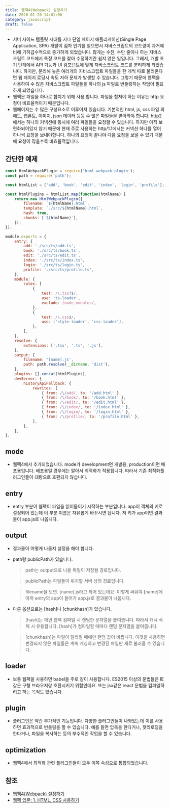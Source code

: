 ```yaml
---
title: 웹팩4(Webpack) 설정하기
date: 2020-01-20 14:01:06
category: javascript
draft: false
---
```


- 서버 사이드 템플릿 시대를 지나 단일 페이지 애플리케이션(Single Page Application, SPA) 개발이 점차 인기를 얻으면서 자바스크립트의 코드량이 과거에 비해 기하급수적으로 증가하게 되었습니다. 많게는 수천, 수만 줄이나 하는 자바스크립트 코드에서 특정 코드를 찾아 수정하기란 쉽지 않은 일입니다. 그래서, 개발 초기 단계에서 API 기능과 UI 컴포넌트에 맞게 자바스크립트 코드를 분리하게 되었습니다. 하지만, 분리해 놓은 여러개의 자바스크립트 파일들을 한 개씩 따로 불러온다면 웹 페이지 로딩시 속도 저하 문제가 발생할 수 있습니다. 그렇기 때문에 웹팩을 사용하여 수 많은 자바스크립트 파일들을 하나의 js 파일로 번들링하는 작업이 필요하게 되었습니다.
- 웹팩은 파일을 하나로 합치기 위해 사용 합니다. 파일을 합쳐야 하는 이유는 http 요청이 비효율적이기 때문입니다.
- 웹페이지는 수 많은 구성요소로 이루어져 있습니다. 기본적인 html, js, css 파일 외에도, 웹폰트, 이미지, json 데이터 등등 수 많은 파일들을 받아와야 합니다. http2에서는 하나의 커넥션에 동시에 여러 파일들을 요청할 수 있습니다. 하지만 아직 보편화되어있지 않기 때문에 현재 주로 사용하는 http/1.1에서는 커넥션 하나를 열어 하나씩 요청을 보내야합니다. 하나의 요청이 끝나야 다음 요청을 보낼 수 있기 때문에 요청이 많을수록 비효율적입니다.

## 간단한 예제

```javascript
const HtmlWebpackPlugin = require('html-webpack-plugin');
const path = require('path');

const htmlList = ['add', 'book', 'edit', 'index', 'login', 'profile'];

const htmlPlugins = htmlList.map(function(htmlName) {
	return new HtmlWebpackPlugin({
		filename: `${htmlName}.html`,
		template: `./src/${htmlName}.html`,
		hash: true,
		chunks: [`${htmlName}`],
	});
});

module.exports = {
	entry: {
		add: './src/ts/add.ts',
		book: './src/ts/book.ts',
		edit: './src/ts/edit.ts',
		index: './src/ts/index.ts',
		login: './src/ts/login.ts',
		profile: './src/ts/profile.ts',
	},
	module: {
		rules: [
			{
				test: /\.tsx?$/,
				use: 'ts-loader',
				exclude: /node_modules/,
			},
			{
				test: /\.css$/,
				use: ['style-loader', 'css-loader'],
			},
		],
	},
	resolve: {
		extensions: ['.tsx', '.ts', '.js'],
	},
	output: {
		filename: '[name].js',
		path: path.resolve(__dirname, 'dist'),
	},
	plugins: [].concat(htmlPlugins),
	devServer: {
		historyApiFallback: {
			rewrites: [
				{ from: /\/add/, to: '/add.html' },
				{ from: /\/book/, to: '/book.html' },
				{ from: /\/edit/, to: '/edit.html' },
				{ from: /\/index/, to: '/index.html' },
				{ from: /\/login/, to: '/login.html' },
				{ from: /\/profile/, to: '/profile.html' },
			],
		},
	},
};
```

## mode

- 웹팩4에서 추가되었습니다. mode가 development면 개발용, production이면 배포용입니다. 배포용일 경우에는 알아서 최적화가 적용됩니다. 따라서 기존 최적화플러그인들이 대량으로 호환되지 않습니다.

## entry

- entry 부분이 웹팩이 파일을 읽어들이기 시작하는 부분입니다. app이 객체의 키로 설정되어 있는데 이 부분 이름은 자유롭게 바꾸시면 됩니다. 저 키가 app이면 결과물이 app.js로 나옵니다.

## output

- 결과물이 어떻게 나올지 설정을 해야 합니다.
- path랑 publicPath가 있습니다.

  > path는 output으로 나올 파일이 저장될 경로입니다.

  > publicPath는 파일들이 위치할 서버 상의 경로입니다.

  > filename을 보면. [name].js라고 되어 있는데요. 이렇게 써줘야 [name]에 아까 entry의 app이 들어가 app.js로 결과물이 나옵니다.

- 다른 옵션으로는 [hash]나 [chunkhash]가 있습니다.

  > [hash]는 매번 웹팩 컴파일 시 랜덤한 문자열을 붙여줍니다. 따라서 캐시 삭제 시 유용합니다. [hash]가 컴파일할 때마다 랜덤 문자열을 붙여줍니다.

  > [chunkhash]는 파일이 달라질 때에만 랜덤 값이 바뀝니다. 이것을 사용하면 변경되지 않은 파일들은 계속 캐싱하고 변경된 파일만 새로 불러올 수 있습니다.

## loader

- 보통 웹팩을 사용하면 babel을 주로 같이 사용합니다. ES2015 이상의 문법들은 IE같은 구형 브라우저랑 호환시키기 위함인데요. 또는 jsx같은 react 문법을 컴파일하려고 하는 목적도 있습니다.

## plugin

- 플러그인은 약간 부가적인 기능입니다. 다양한 플러그인들이 나와있는데 이를 사용하면 효과적으로 번들링을 할 수 있습니다. 예를 들면 압축을 한다거나, 핫리로딩을 한다거나, 파일을 복사하는 등의 부수적인 작업을 할 수 있습니다.

## optimization

- 웹팩4에서 최적화 관련 플러그인들이 모두 이쪽 속성으로 통합되었습니다.

## 참조

- [웹팩4(Webpack) 설정하기](https://www.zerocho.com/category/Webpack/post/58aa916d745ca90018e5301d)
- [웹팩 입문: 1. HTML, CSS 사용하기](https://medium.com/@shlee1353/%EC%9B%B9%ED%8C%A9-%EC%9E%85%EB%AC%B8-%EA%B0%80%EC%9D%B4%EB%93%9C%ED%8E%B8-html-css-%EC%82%AC%EC%9A%A9%EA%B8%B0-75d9fb6062e6)
